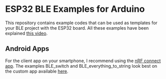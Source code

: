 # ESP32 BLE Examples for Arduino

This repository contains example codes that can be used as templates for your BLE project with the ESP32 board. All these examples have been explained [this video](https://youtu.be/P0aqbD9umDE).

## Android Apps
For the client app on your smartphone, I recommend using the [nRF connect app](https://www.nordicsemi.com/?sc_itemid={41FF7A0B-B565-420A-95B7-B32122B5D3AD}).
The examples BLE_switch and BLE_everything_to_string look best on the custom app available [here](https://github.com/LiveSparks/BLE_Viewer_App).
